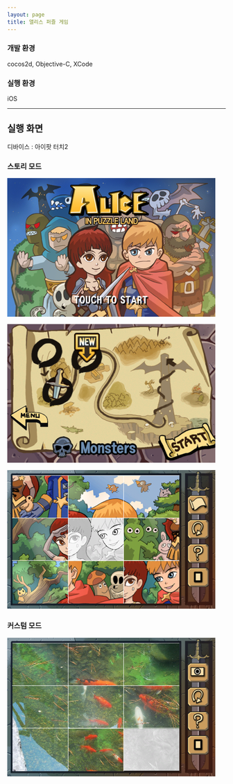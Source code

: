 ```yaml
---
layout: page
title: 앨리스 퍼즐 게임
---
```


### 개발 환경
cocos2d, Objective-C, XCode    

### 실행 환경
iOS  

---

## 실행 화면
디바이스 : 아이팟 터치2  

### 스토리 모드
![image](/assets/images/games/alice/1.png)

![image](/assets/images/games/alice/2.png)

![image](/assets/images/games/alice/3.png)

### 커스텀 모드
![image](/assets/images/games/alice/4.png)